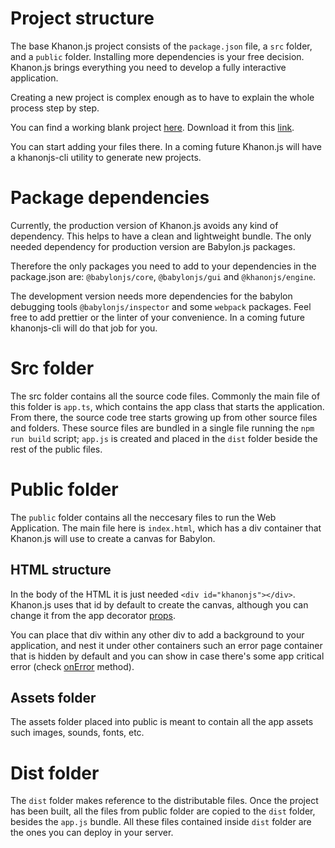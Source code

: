 # Project structure

The base Khanon.js project consists of the `package.json` file, a `src` folder, and a `public` folder. Installing more dependencies is your free decision. Khanon.js brings everything you need to develop a fully interactive application.

Creating a new project is complex enough as to have to explain the whole process step by step.

You can find a working blank project [here](https://github.com/khanonjs/khanon.js/tree/main/tutorials/blank-project). Download it from this [link](https://minhaskamal.github.io/DownGit/#/home?url=https://github.com/khanonjs/khanon.js/tree/main/tutorials/blank-project).

You can start adding your files there. In a coming future Khanon.js will have a khanonjs-cli utility to generate new projects.

# Package dependencies

Currently, the production version of Khanon.js avoids any kind of dependency. This helps to have a clean and lightweight bundle. The only needed dependency for production version are Babylon.js packages.

Therefore the only packages you need to add to your dependencies in the package.json are: `@babylonjs/core`, `@babylonjs/gui` and `@khanonjs/engine`.

The development version needs more dependencies for the babylon debugging tools `@babylonjs/inspector` and some `webpack` packages. Feel free to add prettier or the linter of your convenience. In a coming future khanonjs-cli will do that job for you.

# Src folder

The src folder contains all the source code files. Commonly the main file of this folder is `app.ts`, which contains the app class that starts the application. From there, the source code tree starts growing up from other source files and folders. These source files are bundled in a single file running the `npm run build` script; `app.js` is created and placed in the `dist` folder beside the rest of the public files.

# Public folder

The `public` folder contains all the neccesary files to run the Web Application. The main file here is `index.html`, which has a div container that Khanon.js will use to create a canvas for Babylon.

## HTML structure

In the body of the HTML it is just needed `<div id="khanonjs"></div>`. Khanon.js uses that id by default to create the canvas, although you can change it from the app decorator [props](https://khanonjs.com/api-docs/interfaces/decorators_app.AppProps.html#htmlCanvasContainerId).

You can place that div within any other div to add a background to your application, and nest it under other containers such an error page container that is hidden by default and you can show in case there's some app critical error (check [onError](https://khanonjs.com/api-docs/classes/decorators_app.AppInterface.html#onError) method).

## Assets folder

The assets folder placed into public is meant to contain all the app assets such images, sounds, fonts, etc.

# Dist folder

The `dist` folder makes reference to the distributable files. Once the project has been built, all the files from public folder are copied to the `dist` folder, besides the `app.js` bundle. All these files contained inside `dist` folder are the ones you can deploy in your server.